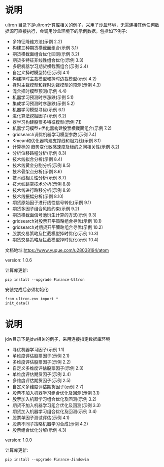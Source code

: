 # 说明
ultron 目录下是ultron计算库相关的例子，采用了沙盒环境，无需连接其他任何数据源可直接执行，会调用沙盒环境下的示例数据。包括如下例子:
- 多特征降维方法(示例 2.2)
- 构建三种期货横截面组合(示例 3.1)
- 期货横截面组合优化回测(示例 3.2)
- 期货多特征非线性组合优化(示例 3.3)
- 多层机器学习期货横截面组合(示例 3.4)
- 自定义择时模型特征(示例 4.1)
- 构建择时主裁模型和择时边裁模型(示例 4.2)
- 择时主裁模型和择时边裁模型的预测(示例 4.3)
- 混合择时模型预测(示例 4.4)
- 机器学习预测时序涨跌(示例 5.1)
- 集成学习预测时序涨跌(示例 5.2)
- 机器学习模型寻优(示例 6.1)
- 进化算法挖掘因子(示例 6.2)
- 器学习构建股票多特征模型(示例 7.1)
- 机器学习模型+优化器构建股票横截面组合(示例 7.2)
- gridsearch调优机器学习模型参数(示例 7.4)
- Kmean和优化器构建支撑线和阻力线(示例 8.1)
- 计算标的 趋势变化敏感速度及标的之间相关性(示例 8.2)
- 分析位移路程分析(示例 8.3)
- 技术线拟合分析(示例 8.4)
- 技术线黄金分割分析(示例 8.5)
- 技术骨架点分析(示例 8.6)
- 技术线相关性分析(示例 8.7)
- 技术线跳空技术分析(示例 8.8)
- 技术线进行路移分析(示例 8.9)
- 技术线振幅分析(示例 8.10)
- 期货原始因子进行线性信号转化(示例 9.1)
- 期货多因子组合风险约束(示例 9.2)
- 期货横截面信号池衍生计算的方式(示例 9.3)
- gridsearch对股票开平策略组合寻优(示例 10.1)
- gridsearch对期货开平策略组合寻优(示例 10.2)
- 股票交易策略及拦截模型择时优化(示例 10.3)
- 期货交易策略及拦截模型择时优化(示例 10.4)

文档地址:https://www.yuque.com/u28038194/atom

version: 1.0.6

计算库更新: 
```
pip install --upgrade Finance-Ultron
```

安装完成后必须初始化: 
```
from ultron.env import *
init_data()
```

# 说明
jdw目录下是jdw相关的例子，采用连接指定数据库环境

- 寻优机器学习因子(示例 1.1)
- 单维度评估股票因子(示例 2.1)
- 多维度评估股票因子(示例 2.2)
- 自定义多维度评估股票因子(示例 2.3)
- 单维度评估期货因子(示例 2.4)
- 多维度评估期货因子(示例 2.5)
- 自定义多维度评估期货因子(示例 2.7)
- 股票不加入机器学习组合优化及回测(示例 3.1)
- 股票加入机器学习组合优化及回测(示例 3.2)
- 期货不加入机器学习组合优化及回测(示例 3.3)
- 期货加入机器学习组合优化及回测(示例 3.4)
- 股票单因子测试评估(示例 4.1)
- 股票不同子策略机器学习合成(示例 4.2)
- 股票组合优化分解(示例 4.3)

version: 1.0.0

计算库更新: 
```
pip install --upgrade Finance-Jindowin
```